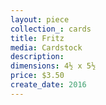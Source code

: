 ```yaml
---
layout: piece
collection_: cards
title: Fritz
media: Cardstock
description:
dimensions: 4½ x 5½
price: $3.50
create_date: 2016
---
```

